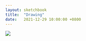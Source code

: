 ```yaml
---
layout: sketchbook
title:  "Drawing"
date:   2021-12-29 10:00:00 +0800
---
```


<img src="/Sketchbook/Images/{{page.date | date: '%Y-%m-%d'}}/preview.jpg">